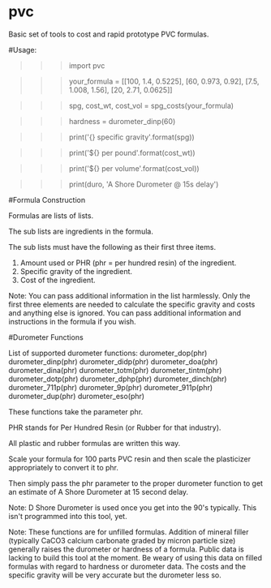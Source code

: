 # pvc

Basic set of tools to cost and rapid prototype PVC formulas.

#Usage:
>>>import pvc

>>>your_formula = [[100, 1.4, 0.5225], [60, 0.973, 0.92], [7.5, 1.008, 1.56], [20, 2.71, 0.0625]]

>>>spg, cost_wt, cost_vol = spg_costs(your_formula)

>>>hardness = durometer_dinp(60)

>>>print('{} specific gravity'.format(spg))

>>>print('${} per pound'.format(cost_wt))

>>>print('${} per volume'.format(cost_vol))

>>>print(duro, 'A Shore Durometer @ 15s delay')

#Formula Construction

Formulas are lists of lists.

The sub lists are ingredients in the formula.

The sub lists must have the following as their first three items.

1.  Amount used or PHR (phr = per hundred resin) of the ingredient.
2.  Specific gravity of the ingredient.
3.  Cost of the ingredient.

Note:  You can pass additional information in the list harmlessly.  Only the first three elements are needed to calculate the specific gravity and costs and anything else is ignored.  You can pass additional information and instructions in the formula if you wish.

#Durometer Functions

List of supported durometer functions:
durometer_dop(phr)
durometer_dinp(phr)
durometer_didp(phr)
durometer_doa(phr)
durometer_dina(phr)
durometer_totm(phr)
durometer_tintm(phr)
durometer_dotp(phr)
durometer_dphp(phr)
durometer_dinch(phr)
durometer_711p(phr)
durometer_9p(phr)
durometer_911p(phr)
durometer_dup(phr)
durometer_eso(phr)

These functions take the parameter phr.

PHR stands for Per Hundred Resin (or Rubber for that industry).

All plastic and rubber formulas are written this way.

Scale your formula for 100 parts PVC resin and then scale the plasticizer appropriately to convert it to phr.

Then simply pass the phr parameter to the proper durometer function to get an estimate of A Shore Durometer at 15 second delay.

Note:  D Shore Durometer is used once you get into the 90's typically.  This isn't programmed into this tool, yet.

Note:  These functions are for unfilled formulas.  Addition of mineral filler (typically CaCO3 calcium carbonate graded by micron particle size) generally raises the durometer or hardness of a formula.  Public data is lacking to build this tool at the moment.  Be weary of using this data on filled formulas with regard to hardness or durometer data.  The costs and the specific gravity will be very accurate but the durometer less so.
